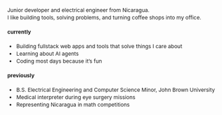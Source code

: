 <div style="font-size: 0.75rem; line-height: 1.4;">

Junior developer and electrical engineer from Nicaragua.  
I like building tools, solving problems, and turning coffee shops into my office.

#### currently
- Building fullstack web apps and tools that solve things I care about
- Learning about AI agents  
- Coding most days because it’s fun

#### previously
- B.S. Electrical Engineering and Computer Science Minor, John Brown University  
- Medical interpreter during eye surgery missions  
- Representing Nicaragua in math competitions
</div>


